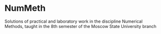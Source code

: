 # NumMeth
Solutions of practical and laboratory work in the discipline Numerical Methods, taught in the 8th semester of the Moscow State University branch
